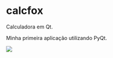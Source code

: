 # calcfox
 Calculadora em Qt.
 
 Minha primeira aplicação utilizando PyQt.
 
 ![](https://imgur.com/FOzT8fs)

